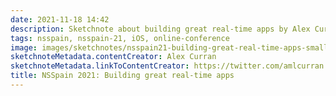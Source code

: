 ```yaml
---
date: 2021-11-18 14:42
description: Sketchnote about building great real-time apps by Alex Curran at NSSpain 2021
tags: nsspain, nsspain-21, iOS, online-conference
image: images/sketchnotes/nsspain21-building-great-real-time-apps-small.jpg
sketchnoteMetadata.contentCreator: Alex Curran
sketchnoteMetadata.linkToContentCreator: https://twitter.com/amlcurran
title: NSSpain 2021: Building great real-time apps
---
```

